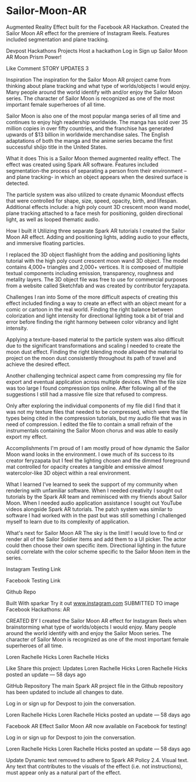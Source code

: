# Sailor-Moon-AR
Augmented Reality Effect built for the Facebook AR Hackathon. Created the Sailor Moon AR effect for the premiere of Instagram Reels. Features included segmentation and plane tracking.

Devpost
Hackathons
Projects
Host a hackathon
Log in
Sign up
Sailor Moon AR
Moon Prism Power!

 Like  Comment
STORY
UPDATES 3







Inspiration
The inspiration for the Sailor Moon AR project came from thinking about plane tracking and what type of worlds/objects I would enjoy. Many people around the world identify with and/or enjoy the Sailor Moon series. The character of Sailor Moon is recognized as one of the most important female superheroes of all time.

Sailor Moon is also one of the most popular manga series of all time and continues to enjoy high readership worldwide. The manga has sold over 35 million copies in over fifty countries, and the franchise has generated upwards of $13 billion in worldwide merchandise sales. The English adaptations of both the manga and the anime series became the first successful shōjo title in the United States.

What it does
This is a Sailor Moon themed augmented reality effect. The effect was created using Spark AR software. Features included segmentation-the process of separating a person from their environment – and plane tracking- in which an object appears when the desired surface is detected.

The particle system was also utilized to create dynamic Moondust effects that were controlled for shape, size, speed, opacity, birth, and lifespan. Additional effects include: a high poly count 3D crescent moon wand model, plane tracking attached to a face mesh for positioning, golden directional light, as well as looped thematic audio.

How I built it
Utilizing three separate Spark AR tutorials I created the Sailor Moon AR effect. Adding and positioning lights, adding audio to your effects, and immersive floating particles.

I replaced the 3D object flashlight from the adding and positioning lights tutorial with the high poly count crescent moon wand 3D object. The model contains 4,000+ triangles and 2,000+ vertices. It is composed of multiple textual components including emission, transparency, roughness and metality layers. The 3D object file was free to use for commercial purposes from a website called Sketchfab and was created by contributor feryzapata.

Challenges I ran into
Some of the more difficult aspects of creating this effect included finding a way to create an effect with an object meant for a comic or cartoon in the real world. Finding the right balance between colorization and light intensity for directional lighting took a bit of trial and error before finding the right harmony between color vibrancy and light intensity.

Applying a texture-based material to the particle system was also difficult due to the significant transformations and scaling I needed to create the moon dust effect. Finding the right blending mode allowed the material to project on the moon dust consistently throughout its path of travel and achieve the desired effect.

Another challenging technical aspect came from compressing my file for export and eventual application across multiple devices. When the file size was too large I found compression tips online. After following all of the suggestions I still had a massive file size that refused to compress.

Only after exploring the individual components of my file did I find that it was not my texture files that needed to be compressed, which were the file types being cited in the compression tutorials, but my audio file that was in need of compression. I edited the file to contain a small refrain of the instrumentals containing the Sailor Moon chorus and was able to easily export my effect.

Accomplishments I'm proud of
I am mostly proud of how dynamic the Sailor Moon wand looks in the environment. I owe much of its success to its creator feryzapata but I feel the lighting chosen and the dimmed foreground mat controlled for opacity creates a tangible and emissive almost watercolor-like 3D object within a real environment.

What I learned
I’ve learned to seek the support of my community when rendering with unfamiliar software. When I needed creativity I sought out tutorials by the Spark AR team and reminisced with my friends about Sailor Moon. When I needed audio application assistance I sought out YouTube videos alongside Spark AR tutorials. The patch system was similar to software I had worked with in the past but was still something I challenged myself to learn due to its complexity of application.

What's next for Sailor Moon AR
The sky is the limit! I would love to find or render all of the Sailor Soldier items and add them to a UI picker. The actor could then choose their own specific item. Directional lighting in the future could correlate with the color scheme specific to the Sailor Moon item in the series.

Instagram Testing Link

Facebook Testing Link

Github Repo

Built With
sparkar
Try it out
 www.instagram.com
SUBMITTED TO
image
Facebook Hackathons: AR

CREATED BY
I created the Sailor Moon AR effect for Instagram Reels when brainstorming what type of worlds/objects I would enjoy. Many people around the world identify with and enjoy the Sailor Moon series. The character of Sailor Moon is recognized as one of the most important female superheroes of all time.

Loren Rachelle Hicks
Loren Rachelle Hicks 


 Like 
Share this project: 
Updates
Loren Rachelle Hicks
Loren Rachelle Hicks posted an update — 58 days ago

GitHub Repository
The main Spark AR project file in the Github repository has been updated to include all changes to date.

Log in or sign up for Devpost to join the conversation.

Loren Rachelle Hicks
Loren Rachelle Hicks posted an update — 58 days ago

Facebook AR Effect
Sailor Moon AR now available on Facebook for testing!

Log in or sign up for Devpost to join the conversation.

Loren Rachelle Hicks
Loren Rachelle Hicks posted an update — 58 days ago

Update
Dynamic text removed to adhere to Spark AR Policy 2.4. Visual text. Any text that contributes to the visuals of the effect (i.e. not instructions), must appear only as a natural part of the effect.

